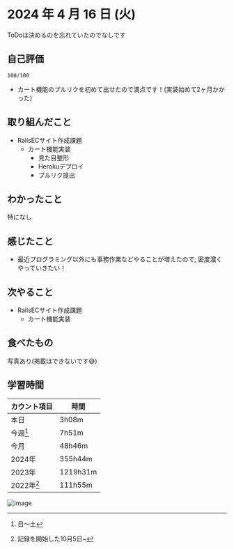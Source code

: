 # 2024 年 4 月 16 日 (火)
ToDoは決めるのを忘れていたのでなしです

## 自己評価
```
100/100
```
- カート機能のプルリクを初めて出せたので満点です！(実装始めて2ヶ月かかった)

## 取り組んだこと
- RailsECサイト作成課題
  - カート機能実装
    - 見た目整形
    - Herokuデプロイ
    - プルリク提出

## わかったこと
特になし

## 感じたこと
- 最近プログラミング以外にも事務作業などやることが増えたので, 密度濃くやっていきたい！

## 次やること
- RailsECサイト作成課題
  - カート機能実装

## 食べたもの
写真あり(掲載はできないです😅)

## 学習時間
|カウント項目|時間|
|----|----|
|本日|3h08m|
|今週[^1]|7h51m|
|今月|48h46m|
|2024年|355h44m|
|2023年|1219h31m|
|2022年[^2]|111h55m|

[^1]: 日〜土
[^2]: 記録を開始した10月5日~

![image](https://github.com/nil-ramuda/daily_report/assets/94735931/2891d284-a28a-408e-b44d-54af1a16172a)

